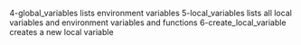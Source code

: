 4-global_variables lists environment variables
5-local_variables lists all local variables and environment variables and functions
6-create_local_variable creates a new local variable
